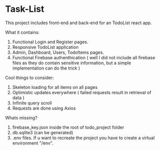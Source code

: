 # Task-List
This project includes front-end and back-end for an TodoList react app. 

What it contains:
1. Functional Login and Register pages.
2. Responsive TodoList application
3. Admin, Dashboard, Users, TodoItems pages.
4. Functional Firebase authenthication ( well I did not include all firebase files as they do contain sensitive information, but a simple implementation can do the trick )

Cool things to consider:
1. Skeleton loading for all items on all pages
2. Optimistic updates everywhere ( failed requests result in retrieval of data )
3. Infinite query scroll
4. Requests are done using Axios
   
Whats missing?
1. firebase_key.json inside the root of todo_project folder
2. db.sqlite3 (can be generated)
3. .env files. If u want to recreate the project you have to create a virtual environment "/env".
